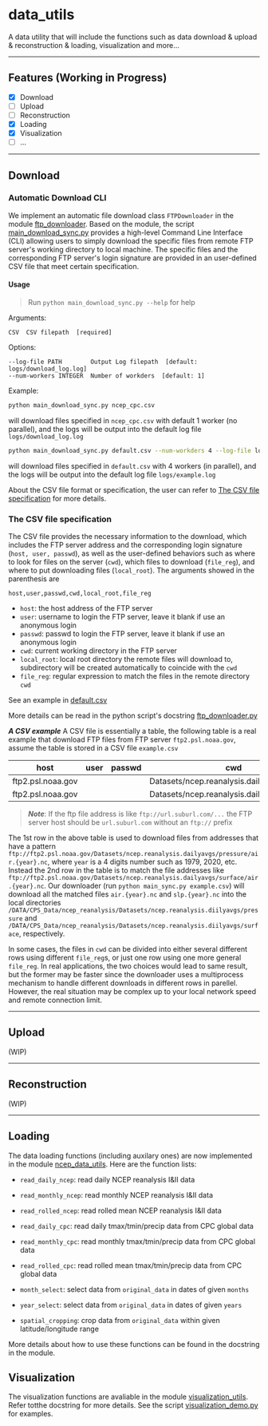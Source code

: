 # data_utils
A data utility that will include the functions such as data download & upload & reconstruction & loading, visualization and more...

---
## Features (Working in Progress)

- [x] Download
- [ ] Upload
- [ ] Reconstruction
- [x] Loading
- [x] Visualization
- [ ] ...

---
## Download

### Automatic Download CLI
We implement an automatic file download class `FTPDownloader` in the module [ftp_downloader](ftp_downloader.py). Based on the module, the script [main_download_sync.py](main_download_sync.py) provides a high-level Command Line Interface (CLI) allowing users to simply download the specific files from remote FTP server's working directory to local machine. The specific files and the corresponding FTP server's login signature are provided in an user-defined CSV file that meet certain specification.

#### Usage
> Run `python main_download_sync.py --help` for help 

Arguments:

    CSV  CSV filepath  [required]

Options:

    --log-file PATH        Output Log filepath  [default: logs/download_log.log]
    --num-workers INTEGER  Number of workders  [default: 1]

Example:

```bash
python main_download_sync.py ncep_cpc.csv 
```
will download files specified in `ncep_cpc.csv` with default 1 worker (no parallel), and the logs will be output into the default log file `logs/download_log.log`
```bash
python main_download_sync.py default.csv --num-workders 4 --log-file logs/example.log
```
will download files specified in `default.csv` with 4 workers (in parallel), and the logs will be output into the default log file `logs/example.log`

About the CSV file format or specification, the user can refer to [The CSV file specification](#csv) for more details. 


### The CSV file specification <a name="csv"></a>
The CSV file provides the necessary information to the download, which includes the FTP server address and the corresponding login signature (`host, user, passwd`), as well as the user-defined behaviors such as where to look for files on the server (`cwd`), which files to download (`file_reg`), and where to put downloading files (`local_root`). The arguments showed in the parenthesis are

```
host,user,passwd,cwd,local_root,file_reg 
```

- `host`: the host address of the FTP server
- `user`: username to login the FTP server, leave it blank if use an anonymous login
- `passwd`: passwd to login the FTP server, leave it blank if use an anonymous login
- `cwd`: current working directory in the FTP server
- `local_root`: local root directory the remote files will download to, subdirectory will be created automatically to coincide with the `cwd`
- `file_reg`: regular expression to match the files in the remote directory `cwd`

See an example in [default.csv](default.csv)

More details can be read in the python script's docstring
[ftp_downloader.py](ftp_downloader.py)

***A CSV example***
A CSV file is essentially a table, the following table is a real example that download FTP files from FTP server `ftp2.psl.noaa.gov`, assume the table is stored in a CSV file `example.csv`

| host              | user | passwd | cwd                                         | local_root                     | file_reg         |
| ----------------- | ---- | ------ | ------------------------------------------- | ------------------------------ | ---------------- |
| ftp2.psl.noaa.gov |      |        | Datasets/ncep.reanalysis.dailyavgs/pressure | /DATA/CPS_Data/ncep_reanalysis | ^air\.\d{4}\.nc$ |
| ftp2.psl.noaa.gov |      |        | Datasets/ncep.reanalysis.dailyavgs/surface  | /DATA/CPS_Data/ncep_reanalysis | ^slp\.\d{4}\.nc$ |

> **_Note_**: If the ftp file address is like `ftp://url.suburl.com/...` the FTP server host should be `url.suburl.com` without an `ftp://` prefix 

The 1st row in the above table is used to download files from addresses that have a pattern `ftp://ftp2.psl.noaa.gov/Datasets/ncep.reanalysis.dailyavgs/pressure/air.{year}.nc`, where `year` is a 4 digits number such as 1979, 2020, etc. Instead the 2nd row in the table is to match the file addresses like `ftp://ftp2.psl.noaa.gov/Datasets/ncep.reanalysis.dailyavgs/surface/air.{year}.nc`. Our downloader (run `python main_sync.py example.csv`) will download all the matched files `air.{year}.nc` and `slp.{year}.nc` into the local directories `/DATA/CPS_Data/ncep_reanalysis/Datasets/ncep.reanalysis.diilyavgs/pressure` and `/DATA/CPS_Data/ncep_reanalysis/Datasets/ncep.reanalysis.diilyavgs/surface`, respectively.

In some cases, the files in `cwd` can be divided into either several different rows using different `file_reg`s, or just one row using one more general `file_reg`. In real applications, the two choices would lead to same result, but the former may be faster since the downloader uses a multiprocess mechanism to handle different downloads in different rows in parellel. However, the real situation may be complex up to your local network speed and remote connection limit. 

---
## Upload
(WIP)

---
## Reconstruction
(WIP)

---
## Loading
The data loading functions (including auxilary ones) are now implemented in the module [ncep_data_utils](ncep_data_utils.py). Here are the function lists: 

- `read_daily_ncep`: read daily NCEP reanalysis I&II data
- `read_monthly_ncep`: read monthly NCEP reanalysis I&II data
- `read_rolled_ncep`: read rolled mean NCEP reanalysis I&II data

- `read_daily_cpc`: read daily tmax/tmin/precip data from CPC global data
- `read_monthly_cpc`: read monthly tmax/tmin/precip data from CPC global data
- `read_rolled_cpc`: read rolled mean tmax/tmin/precip data from CPC global data

- `month_select`: select data from `original_data` in dates of given `months`
- `year_select`: select data from `original_data` in dates of given `years`
- `spatial_cropping`: crop data from `original_data` within given latitude/longitude range

More details about how to use these functions can be found in the docstring in the module.

## Visualization
The visualization functions are avaliable in the module [visualization_utils](visualization_utils.py). Refer totthe docstring for more details. See the script [visualization_demo.py](visualization_demo.py) for examples.